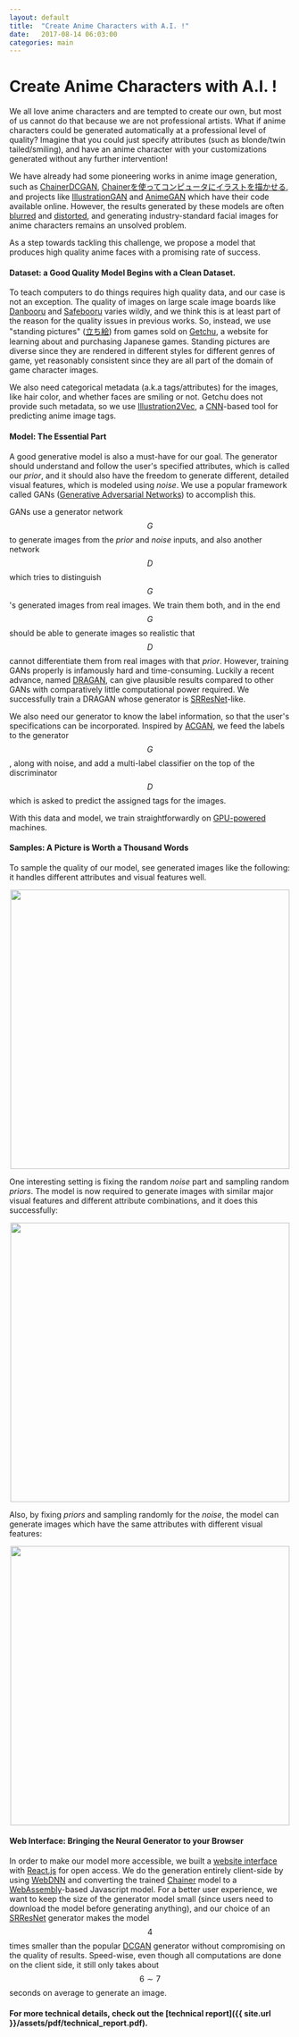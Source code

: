 ```yaml
---
layout: default
title:  "Create Anime Characters with A.I. !"
date:   2017-08-14 06:03:00
categories: main
---
```


# Create Anime Characters with A.I. !

We all love anime characters and are tempted to create our own,
but most of us cannot do that because we are not professional artists.
What if anime characters could be generated automatically at a professional level of quality?  Imagine that you could just specify attributes (such as blonde/twin tailed/smiling), and have an anime character with your customizations generated without any further intervention!

We have already had some pioneering works in anime image generation, such as [ChainerDCGAN](https://github.com/pfnet-research/chainer-gan-lib), [Chainerを使ってコンピュータにイラストを描かせる](http://qiita.com/rezoolab/items/5cc96b6d31153e0c86bc), and projects like [IllustrationGAN](https://github.com/tdrussell/IllustrationGAN) and [AnimeGAN](https://github.com/jayleicn/animeGAN) which have their code available online.
However, the results generated by these models are often [blurred](https://github.com/jayleicn/animeGAN/blob/master/images/fake_sample.png) and [distorted](https://qiita-image-store.s3.amazonaws.com/0/61296/7838e32d-1ca9-be96-ddd9-2e400be99ea1.jpeg),
and generating industry-standard facial images for anime characters remains an unsolved problem. 

As a step towards tackling this challenge, we propose a model that produces high quality anime faces with a promising rate of success.

#### Dataset: a Good Quality Model Begins with a Clean Dataset.

To teach computers to do things requires high quality data, and our case is not an exception.
The quality of images on large scale image boards like [Danbooru](https://danbooru.donmai.us) and [Safebooru](https://safebooru.org) varies wildly, and we think this is at least part of the reason for the quality issues in previous works.
So, instead, we use "standing pictures" ([立ち絵](http://dic.nicovideo.jp/a/%E7%AB%8B%E3%81%A1%E7%B5%B5)) from games sold on [Getchu](www.getchu.com), a website for learning about and purchasing Japanese games.
Standing pictures are diverse since they are rendered in different styles for different genres of game, yet reasonably consistent since they are all part of the domain of game character images.

We also need categorical metadata (a.k.a tags/attributes) for the images, like hair color, and whether faces are smiling or not.
Getchu does not provide such metadata, so we use [Illustration2Vec](saito2015illustration2vec), a [CNN](https://cs231n.github.io/convolutional-networks/)-based tool for predicting anime image tags.

#### Model: The Essential Part

A good generative model is also a must-have for our goal.
The generator should understand and follow the user's specified attributes, which is called our _prior_,
and it should also have the freedom to generate different, detailed visual features, which is modeled using _noise_.
We use a popular framework called GANs ([Generative Adversarial Networks](https://papers.nips.cc/paper/5423-generative-adversarial-nets)) to accomplish this.

GANs use a generator network $$G$$ to generate images from the _prior_ and _noise_ inputs,
and also another network $$D$$ which tries to distinguish $$G$$'s generated images from real images.
We train them both, and in the end $$G$$ should be able to generate images so realistic that $$D$$ cannot differentiate them from real images with that _prior_.
However, training GANs properly is infamously hard and time-consuming.
Luckily a recent advance, named [DRAGAN](https://arxiv.org/abs/1705.07215),
can give plausible results compared to other GANs with comparatively little computational power required. We successfully train a DRAGAN whose generator is [SRResNet](https://arxiv.org/abs/1609.04802)-like.

We also need our generator to know the label information, so that the user's specifications can be incorporated. Inspired by [ACGAN](https://arxiv.org/abs/1610.09585),
we feed the labels to the generator $$G$$, along with noise, and add a multi-label classifier on the top of the discriminator $$D$$ which is asked to predict the assigned tags for the images.

With this data and model, we train straightforwardly on [GPU-powered](http://www.nvidia.com/object/machine-learning.html) machines.

#### Samples: A Picture is Worth a Thousand Words

To sample the quality of our model, see generated images like the following: it handles different attributes and visual features well.

<center><img src="{{ site.url }}/assets/news-img/samples.jpg" align="middle" width="500"></center>

One interesting setting is fixing the random _noise_ part and sampling random _priors_. The model is now required to generate images with similar major visual features and different attribute combinations, and it does this successfully:

<center><img src="{{ site.url }}/assets/news-img/fixed_noise.jpg" align="middle" width="500"></center>

Also, by fixing _priors_ and sampling randomly for the _noise_, the model can generate images which have the same attributes with different visual features:

<center><img src="{{ site.url }}/assets/news-img/fix_attributes_a.png" align="middle" width="500"></center>

#### Web Interface: Bringing the Neural Generator to your Browser

In order to make our model more accessible, we built a [website interface](http://make.girls.moe) with [React.js](https://facebook.github.io/react/) for open access.
We do the generation entirely client-side by using [WebDNN](https://mil-tokyo.github.io/webdnn/) and converting the trained [Chainer](https://chainer.org/) model to a [WebAssembly](http://webassembly.org/)-based Javascript model.
For a better user experience, we want to keep the size of the generator model small (since users need to download the model before generating anything),
and our choice of an [SRResNet](https://arxiv.org/abs/1609.04802) generator makes the model $$4$$ times smaller than the popular [DCGAN](https://arxiv.org/abs/1511.06434) generator without compromising on the quality of results.
Speed-wise, even though all computations are done on the client side, it still only takes about $$6\sim 7$$ seconds on average to generate an image.


#### For more technical details, check out the [technical report]({{ site.url }}/assets/pdf/technical_report.pdf).
